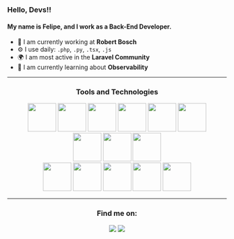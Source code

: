 ### Hello, Devs!!

#### My name is Felipe, and I work as a Back-End Developer.


- 🏢 I am currently working at **Robert Bosch**
- ⚙️ I use daily: `.php`, `.py`, `.tsx`, `.js`
- 🌍 I am most active in the **Laravel Community**
- 🌱 I am currently learning about **Observability**


<hr>

<div align="center">

### Tools and Technologies

<img src="https://cdn.jsdelivr.net/gh/devicons/devicon/icons/php/php-plain.svg" width="65" height="65"/>
<img src="https://cdn.jsdelivr.net/gh/devicons/devicon/icons/javascript/javascript-plain.svg"  width="65" height="65"/>
<img src="https://cdn.jsdelivr.net/gh/devicons/devicon/icons/typescript/typescript-original.svg"   width="65" height="65"/>
          
<img src="https://cdn.jsdelivr.net/gh/devicons/devicon/icons/java/java-original-wordmark.svg"  width="65" height="65"/>
<img src="https://cdn.jsdelivr.net/gh/devicons/devicon/icons/python/python-plain-wordmark.svg" width="65" height="65"/>       
<img src="https://cdn.jsdelivr.net/gh/devicons/devicon/icons/react/react-original-wordmark.svg"  width="65" height="65"/>

<br>
<img src="https://cdn.jsdelivr.net/gh/devicons/devicon/icons/mysql/mysql-plain-wordmark.svg"  width="65" height="65"/>
<img src="https://cdn.jsdelivr.net/gh/devicons/devicon/icons/postgresql/postgresql-plain-wordmark.svg"   width="65" height="65"/>
<img src="https://cdn.jsdelivr.net/gh/devicons/devicon/icons/microsoftsqlserver/microsoftsqlserver-plain-wordmark.svg"  width="65" height="65"/>
          
<br>
<img src="https://cdn.jsdelivr.net/gh/devicons/devicon/icons/amazonwebservices/amazonwebservices-original-wordmark.svg" width="65" height="65" />
          
<img src="https://cdn.jsdelivr.net/gh/devicons/devicon/icons/azure/azure-original-wordmark.svg" width="65" height="65"/>
          

<img  src="https://cdn.jsdelivr.net/gh/devicons/devicon/icons/docker/docker-plain-wordmark.svg"  width="65" height="65"/>
<img src="https://cdn.jsdelivr.net/gh/devicons/devicon/icons/git/git-original.svg" width="65" height="65"/>
<img src="https://cdn.jsdelivr.net/gh/devicons/devicon/icons/jenkins/jenkins-original.svg"  width="65" height="65"/>
          
</div>

<hr>
<div align ="center">

### Find me on:


<a href = "mailto:elpmoraes@gmail.com"><img src="https://img.shields.io/badge/Gmail-D14836?style=for-the-badge&logo=gmail&logoColor=white" target="_blank"></a>
<a href="https://www.linkedin.com/in/feliper-moraes" target="_blank"><img src="https://img.shields.io/badge/-LinkedIn-%230077B5?style=for-the-badge&logo=linkedin&logoColor=white" target="_blank"></a>   
</div>
